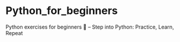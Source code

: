 # Python_for_beginners
Python exercises for beginners 🐍 – Step into Python: Practice, Learn, Repeat
